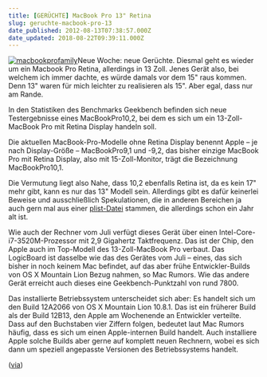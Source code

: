 ```yaml
---
title: [GERÜCHTE] MacBook Pro 13" Retina
slug: geruchte-macbook-pro-13
date_published: 2012-08-13T07:38:57.000Z
date_updated: 2018-08-22T09:39:11.000Z
---
```


[![macbookprofamily](//picdump.thafaker.de/2012/06/macbookprofamily-100x100.jpg)](http://picdump.thafaker.de/2012/06/macbookprofamily.jpg)Neue Woche: neue Gerüchte. Diesmal geht es wieder um ein Macbook Pro Retina, allerdings in 13 Zoll. Jenes Gerät also, bei welchem ich immer dachte, es würde damals vor dem 15" raus kommen. Denn 13" waren für mich leichter zu realisieren als 15". Aber egal, dass nur am Rande. 

In den Statistiken des Benchmarks Geekbench befinden sich neue Testergebnisse eines MacBookPro10,2, bei dem es sich um ein 13-Zoll-MacBook Pro mit Retina Display handeln soll.

Die aktuellen MacBook-Pro-Modelle ohne Retina Display benennt Apple – je nach Display-Größe – MacBookPro9,1 und -9,2, das bisher einzige MacBook Pro mit Retina Display, also mit 15-Zoll-Monitor, trägt die Bezeichnung MacBookPro10,1.

Die Vermutung liegt also Nahe, dass 10,2 ebenfalls Retina ist, da es kein 17" mehr gibt, kann es nur das 13" Modell sein. Allerdings gibt es dafür keinerlei Beweise und ausschließlich Spekulationen, die in anderen Bereichen ja auch gern mal aus einer [plist-Datei](__GHOST_URL__/anzeichen-auf-neue-mac-pros-und-imacs-in-bootcamp-aufgetaucht-doch-nicht/) stammen, die allerdings schon ein Jahr alt ist.

Wie auch der Rechner vom Juli verfügt dieses Gerät über einen Intel-Core-i7-3520M-Prozessor mit 2,9 Gigahertz Taktfrequenz. Das ist der Chip, den Apple auch im Top-Modell des 13-Zoll-MacBook Pro verbaut. Das LogicBoard ist dasselbe wie das des Gerätes vom Juli – eines, das sich bisher in noch keinem Mac befindet, auf das aber frühe Entwickler-Builds von OS X Mountain Lion Bezug nahmen, so Mac Rumors. Wie das andere Gerät erreicht auch dieses eine Geekbench-Punktzahl von rund 7800.

Das installierte Betriebssystem unterscheidet sich aber: Es handelt sich um den Build 12A2066 von OS X Mountain Lion 10.8.1. Das ist ein früherer Build als der Build 12B13, den Apple am Wochenende an Entwickler verteilte. Dass auf den Buchstaben vier Ziffern folgen, bedeutet laut Mac Rumors häufig, dass es sich um einen Apple-internen Build handelt. Auch installiere Apple solche Builds aber gerne auf komplett neuen Rechnern, wobei es sich dann um speziell angepasste Versionen des Betriebssystems handelt.

([via](http://www.macrumors.com/2012/08/10/13-inch-retina-macbook-pro-once-again-shows-up-in-benchmarks/))
